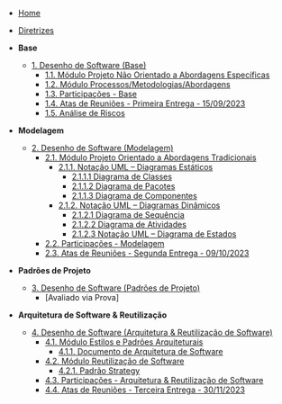 <!-- docs/_sidebar.md -->

- [Home](README.md)
- [Diretrizes](Diretrizes/Diretrizes.md)

- **Base**
  - [1. Desenho de Software (Base)](Base/1.Base.md)
    - [1.1. Módulo Projeto Não Orientado a Abordagens Específicas](Base/1.1.AbordagemNaoEspecifica.md)
    - [1.2. Módulo Processos/Metodologias/Abordagens](Base/1.2.ProcessosMetodologiasAbordagens.md)
    - [1.3. Participações - Base](Base/1.3.ParticipacoesBase.md)
    - [1.4. Atas de Reuniões - Primeira Entrega - 15/09/2023](Base/1.4AtasPrimeiraEntrega.md)
    - [1.5. Análise de Riscos](Base/1.6.AnalisedeRiscos.md.md)

- **Modelagem**
  - [2. Desenho de Software (Modelagem)](Modelagem/2.Modelagem.md)
    - [2.1. Módulo Projeto Orientado a Abordagens Tradicionais](Modelagem/2.1.ModelagemTradicional.md)
      - [2.1.1. Notação UML – Diagramas Estáticos](Modelagem/2.1.1.UMLEstaticos.md)
        - [2.1.1.1 Diagrama de Classes](Modelagem/2.1.1.1.DiagramadeClasses.md)
        - [2.1.1.2 Diagrama de Pacotes](Modelagem/2.1.1.2.DiagramadePacotes.md)
        - [2.1.1.3 Diagrama de Componentes](Modelagem/2.1.1.3.DiagramaDeComponentes.md)
      - [2.1.2. Notação UML – Diagramas Dinâmicos](Modelagem/2.1.2.UMLDinamicos.md)
        - [2.1.2.1 Diagrama de Sequência](Modelagem/2.1.2.1.DiagramaDeSequencia.md)
        - [2.1.2.2 Diagrama de Atividades](Modelagem/2.1.2.2.DiagramaDeAtividades.md)
        - [2.1.2.3 Notação UML – Diagrama de Estados](Modelagem/2.1.2.3.DiagramaDeEstados.md)
    - [2.2. Participações - Modelagem](Modelagem/2.2.ParticipacoesModelagem.md)
    - [2.3. Atas de Reuniões - Segunda Entrega - 09/10/2023](Modelagem/2.3.AtasSegundaEntrega.md)

- **Padrões de Projeto**
  - [3. Desenho de Software (Padrões de Projeto)](PadroesDeProjeto/3.PadroesDeProjeto.md)
    - [Avaliado via Prova]

- **Arquitetura de Software & Reutilização**
  - [4. Desenho de Software (Arquitetura & Reutilização de Software)](ArquiteturaReutilizacao/4.ArquiteturaReutilizacao.md)
    - [4.1. Módulo Estilos e Padrões Arquiteturais](ArquiteturaReutilizacao/4.1.PadroesArquiteturais.md)
      - [4.1.1. Documento de Arquitetura de Software](ArquiteturaReutilizacao/4.1.1.DAS.md)
    - [4.2. Módulo Reutilização de Software](ArquiteturaReutilizacao/4.2.ReutilizacaoDeSoftware.md)
      - [4.2.1. Padrão Strategy](ArquiteturaReutilizacao/4.2.1.Strategy.md)
    - [4.3. Participações - Arquitetura & Reutilização de Software](ArquiteturaReutilizacao/4.3.ParticipacoesArqReutilizacao.md)
    - [4.4. Atas de Reuniões - Terceira Entrega - 30/11/2023](ArquiteturaReutilizacao/4.4.AtasTerceiraEntrega.md)
